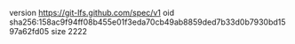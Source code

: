 version https://git-lfs.github.com/spec/v1
oid sha256:158ac9f94ff08b455e01f3eda70cb49ab8859ded7b33d0b7930bd1597a62fd05
size 2222

